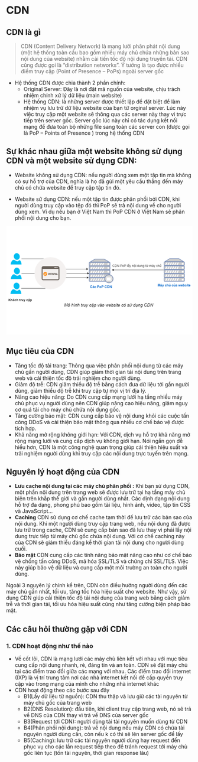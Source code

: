 # CDN 

## CDN là gì

> CDN (Content Delivery Network) là mạng lưới phân phát nội dung (một hệ thống toàn cầu bao gồm nhiều máy chủ chứa những bản sao nội dung của website) nhằm cải tiến tốc độ nội dung truyền tải. CDN cũng được gọi là “distribution networks”. Ý tưởng là tạo được nhiều điểm truy cập (Point of Presence – PoPs) ngoài server gốc

- Hệ thống CDN được chia thành 2 phần chính:
  - Original Server: Đây là nơi đặt mã nguồn của website, chịu trách nhiệm chính xử lý dữ liệu (main website)
  - Hệ thống CDN: là những server được thiết lập để đặt biệt để làm nhiệm vụ lưu trữ dữ liệu website của bạn từ orginal server. Lúc này việc truy cập một website sẽ thông qua các server này thay vì trực tiếp trên server gốc. Server gốc lúc này chỉ có tác dụng kết nối mạng để đưa toàn bộ những file sang toàn các server con (được gọi là PoP – Points of Presence ) trong hệ thống CDN

## Sự khác nhau giữa một website không sử dụng CDN và một website sử dụng CDN:

- Website không sử dụng CDN: nếu người dùng xem một tập tin mà không có sự hỗ trợ của CDN, nghĩa là họ đã gửi một yêu cầu thẳng đến máy chủ có chứa website để truy cập tập tin đó.

- Website sử dụng CDN: nếu một tập tin được phân phối bởi CDN, khi người dùng truy cập vào tệp đó thì PoP sẽ trả nội dung về cho người dùng xem. Ví dụ nếu bạn ở Việt Nam thì PoP CDN ở Việt Nam sẽ phân phối nội dung cho bạn.

![CDN](assets/CDN.png)

## Mục tiêu của CDN

- Tăng tốc độ tải trang: Thông qua việc phân phối nội dung từ các máy chủ gần người dùng, CDN giúp giảm thời gian tải nội dung trên trang web và cải thiện tốc độ trải nghiệm cho người dùng.
- Giảm độ trễ: CDN giảm thiểu độ trễ bằng cách đưa dữ liệu tới gần người dùng, giảm thiểu độ trễ khi truy cập tự mọi vị trí địa lý.
- Nâng cao hiệu năng: Do CDN cung cấp mạng lưới hạ tầng nhiều máy chủ phục vụ người dùng nên CDN giúp nâng cao hiệu năng, giảm nguy cơ quá tải cho máy chủ chứa nội dung gốc.
- Tăng cường bảo mật: CDN cung cấp bảo vệ nội dung khỏi các cuộc tấn công DDoS và cải thiện bảo mật thông qua nhiều cơ chế bảo vệ được tích hợp.
- Khả năng mở rộng không giới hạn: Với CDN, dịch vụ hỗ trợ khả năng mở rộng mạng lưới và cung cấp dịch vụ không giới hạn.
Nói ngắn gọn dễ hiểu hơn, CDN là một công nghệ quan trọng giúp cải thiện hiệu suất và trải nghiệm người dùng khi truy cập các nội dung trực tuyến trên mạng.


## Nguyên lý hoạt động của CDN

- **Lưu cache nội dung tại các máy chủ phân phối :**
Khi bạn sử dụng CDN, một phần nội dung trên trang web sẽ được lưu trữ tại hạ tầng máy chủ biên trên khắp thế giới và gần người dùng nhất. Các định dạng nội dung hỗ trợ đa dạng, phong phú bao gồm tài liệu, hình ảnh, video, tập tin CSS và JavaScript...
- **Caching**
CDN sử dụng cơ chế cache tạm thời để lưu trữ các bản sao của nội dung. Khi một người dùng truy cập trang web, nếu nội dung đã được lưu trữ trong cache, CDN sẽ cung cấp bản sao đã lưu thay vì phải lấy nội dung trực tiếp từ máy chủ gốc chứa nội dung. Với cơ chế caching này của CDN sẽ giảm thiểu đáng kể thời gian tải nội dung cho người dùng cuối.
- **Bảo mật**
CDN cung cấp các tính năng bảo mật nâng cao như cơ chế bảo vệ chống tấn công DDoS, mã hóa SSL/TLS và chứng chỉ SSL/TLS. Việc này giúp bảo vệ dữ liệu và cung cấp một môi trường an toàn cho người dùng.
  
Ngoài 3 nguyên lý chính kể trên, CDN còn điều hướng người dùng đến các máy chủ gần nhất, tối ưu, tăng tốc hóa hiệu suất cho website. Như vậy, sử dụng CDN giúp cải thiện tốc độ tải nội dung của trang web bằng cách giảm trễ và thời gian tải, tối ưu hóa hiệu suất cũng như tăng cường biện pháp bảo mật.


## Các câu hỏi thường gặp với CDN

### 1. CDN hoạt động như thế nào

- Về cốt lõi, CDN là mạng lưới các máy chủ liên kết với nhau với mục tiêu cung cấp nội dung nhanh, rẻ, đáng tin và an toàn. CDN sẽ đặt máy chủ tại các điểm trao đổi giữa các mạng với nhau. Các điểm trao đổi internet (IXP) là vị trí trung tâm nơi các nhà internet kết nối để cấp quyền truy cập vào trong mạng của mình cho những nhà internet khác
- CDN hoạt động theo các bước sau đây
  - B1(Lấy dữ liệu từ nguồn): CDN thu thập và lưu giữ các tài nguyên từ máy chủ gốc của trang web
  - B2(DNS Resolution): đầu tiên, khi client truy cập trang web, nó sẽ trả về DNS của CDN thay vì trả về DNS của server gốc
  - B3(Request tới CDN): người dùng tải tài nguyên muốn dùng từ CDN
  - B4(Phân phối nội dung): trả về nội dung nếu máy CDN có chứa tài nguyên người dùng cần, còn nếu k có thì sẽ lên server gốc để lấy
  - B5(Caching): lưu trữ các tài nguyên người dùng hay request đến phục vụ cho các lần request tiếp theo để tránh request tới máy chủ gốc liên tục (tốn tài nguyên, thời gian response lâu)